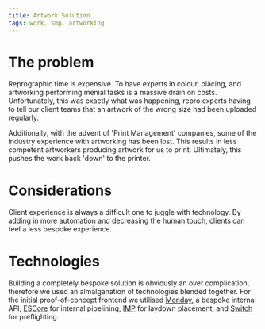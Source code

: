 ```yaml
---
title: Artwork Solution
tags: work, smp, artworking
---
```


# The problem
Reprographic time is expensive. To have experts in colour, placing, and artworking 
performing menial tasks is a massive drain on costs. Unfortunately, this was exactly 
what was happening, repro experts having to tell our client teams that an artwork of 
the wrong size had been uploaded regularly.

Additionally, with the advent of 'Print Management' companies, some of the industry
experience with artworking has been lost. This results in less competent artworkers 
producing artwork for us to print. Ultimately, this pushes the work back 'down' to the
printer.

# Considerations
Client experience is always a difficult one to juggle with technology. By adding in 
more automation and decreasing the human touch, clients can feel a less bespoke 
experience.

# Technologies

Building a completely bespoke solution is obviously an over complication, therefore we 
used an almalganation of technologies blended together. For the initial proof-of-concept
frontend we utilised [Monday](www.monday.com), a bespoke internal API, 
[ESCore](https://www.dalim.com/en/products/es) for internal pipelining, 
[IMP](https://insoftautomation.com/) for laydown placement, and
[Switch](https://www.enfocus.com/en/solutions/automated-preflight) for preflighting.


